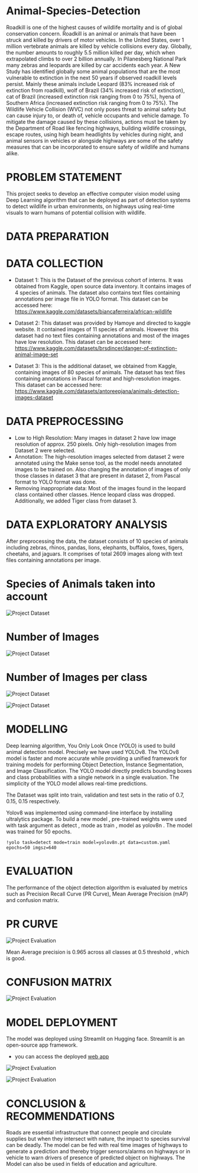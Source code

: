 # Animal-Species-Detection
Roadkill is one of the highest causes of wildlife mortality and is of global conservation concern. Roadkill is an animal or animals that have been struck and killed by drivers of motor vehicles. In the United States, over 1 million vertebrate animals are killed by vehicle collisions every day. Globally, the number amounts to roughly 5.5 million killed per day, which when extrapolated climbs to over 2 billion annually. In Pilanesberg National Park many zebras and leopards are killed by car accidents each year. 
A New Study has identified globally some animal populations that are the most vulnerable to extinction in the next 50 years if observed roadkill levels persist. Mainly these animals include Leopard (83% increased risk of extinction from roadkill), wolf of Brazil (34% increased risk of extinction), cat of Brazil (increased extinction risk ranging from 0 to 75%), hyena of Southern Africa (increased extinction risk ranging from 0 to 75%).
The Wildlife Vehicle Collision (WVC) not only poses threat to animal safety but can cause injury to, or death of, vehicle occupants and vehicle damage. To mitigate the damage caused by these collisions, actions must be taken by the Department of Road like fencing highways, building wildlife crossings, escape routes, using high beam headlights by vehicles during night, and animal sensors in vehicles or alongside highways are some of the safety measures that can be incorporated to ensure safety of wildlife and humans alike.

# PROBLEM STATEMENT
This project seeks to develop an effective computer vision model using Deep Learning algorithm that can be deployed as part of detection systems to detect wildlife in urban environments, on highways using real-time visuals to warn humans of potential collision with wildlife.

# DATA PREPARATION

# DATA COLLECTION 
* Dataset 1: This is the Dataset of the previous cohort of interns. It was obtained from Kaggle, open source data inventory. It contains images of 4 species of animals. The dataset also contains text files containing annotations per image file in YOLO format. This dataset can be accessed here:
https://www.kaggle.com/datasets/biancaferreira/african-wildlife

* Dataset 2: This dataset was provided by Hamoye and directed to kaggle website. It contained images of 11 species of animals. However this dataset had no text files containing annotations and most of the images have low resolution. This dataset can be accessed here:
https://www.kaggle.com/datasets/brsdincer/danger-of-extinction-animal-image-set

* Dataset 3: This is the additional dataset, we obtained from Kaggle, containing images of 80 species of animals. The dataset has text files containing annotations in Pascal format and high-resolution images. This dataset can be accessed here:
https://www.kaggle.com/datasets/antoreepjana/animals-detection-images-dataset

# DATA PREPROCESSING
* Low to High Resolution: Many images in dataset 2 have low image resolution of approx. 250 pixels. Only high-resolution images from Dataset 2 were selected.
* Annotation: The high-resolution images selected from dataset 2 were annotated using the Make sense tool, as the model needs annotated images to be trained on. Also changing the annotation of images of only those classes in dataset 3 that are present in dataset 2, from Pascal format to YOLO format was done.
* Removing inappropriate data: Most of the images found in the leopard class contained other classes. Hence leopard class was dropped. 
Additionally, we added Tiger class from dataset 3.

# DATA EXPLORATORY ANALYSIS
After preprocessing the data, the dataset consists of 10 species of animals including zebras, rhinos, pandas, lions, elephants, buffalos, foxes, tigers, cheetahs, and jaguars. It comprises of total 2609 images along with text files containing annotations per image.

# Species of Animals taken into account

![Project Dataset](https://github.com/Ajeji/OpenCV/blob/main/readme_img/img1.png?raw=true)

# Number of Images 

![Project Dataset](https://github.com/Ajeji/OpenCV/blob/main/readme_img/img2.png?raw=true)

# Number of Images per class

![Project Dataset](https://github.com/Ajeji/OpenCV/blob/main/readme_img/img3.png?raw=true)

![Project Dataset](https://github.com/Ajeji/OpenCV/blob/main/readme_img/img4.png?raw=true)
 
# MODELLING 
Deep learning algorithm, You Only Look Once (YOLO) is used to build animal detection model. Precisely we have used YOLOv8. The YOLOv8 model is faster and more accurate while providing a unified framework for training models for performing Object Detection, Instance Segmentation, and Image Classification. The YOLO model directly predicts bounding boxes and class probabilities with a single network in a single evaluation. The simplicity of the YOLO model allows real-time predictions.

The Dataset was split into train, validation and test sets in the ratio of 0.7, 0.15, 0.15 respectively.

Yolov8 was implemented using command-line interface by installing ultralytics package. To build a new model , pre-trained weights were used with task argument as detect , mode as train , model as yolov8n . The model was trained for 50 epochs.

```
!yolo task=detect mode=train model=yolov8n.pt data=custom.yaml epochs=50 imgsz=640
```

# EVALUATION
The performance of the object detection algorithm is evaluated by metrics such as Precision Recall Curve (PR Curve), Mean Average Precision (mAP) and confusion matrix.

# PR CURVE

![Project Evaluation](https://github.com/Ajeji/OpenCV/blob/main/readme_img/img5.png?raw=true)
 
Mean Average precision is 0.965 across all classes at 0.5 threshold , which is good. 

# CONFUSION MATRIX

![Project Evaluation](https://github.com/Ajeji/OpenCV/blob/main/readme_img/img6.png?raw=true)
 
# MODEL DEPLOYMENT
The model was deployed using Streamlit on Hugging face. Streamlit is an open-source app framework.
- you can access the deployed [web app](https://huggingface.co/spaces/ldebele/animal_detection_app)

![Project Evaluation](https://github.com/Ajeji/OpenCV/blob/main/readme_img/img6.png?raw=true)

![Project Evaluation](https://github.com/Ajeji/OpenCV/blob/main/readme_img/img7.png?raw=true)

# CONCLUSION & RECOMMENDATIONS
Roads are essential infrastructure that connect people and circulate supplies but when they intersect with nature, the impact to species survival can be deadly. The model can be fed with real time images of highways to generate a prediction and thereby trigger sensors/alarms on highways or in vehicle to warn drivers of presence of predicted object on highways. The Model can also be used in fields of education and agriculture. 
